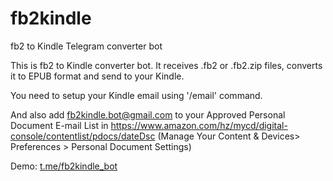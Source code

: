 # fb2kindle
fb2 to Kindle Telegram converter bot

This is fb2 to Kindle converter bot.
It receives .fb2 or .fb2.zip files,
converts it to EPUB format and send to your Kindle.

You need to setup your Kindle email using '/email' command.

And also add fb2kindle.bot@gmail.com to your
Approved Personal Document E-mail List in
https://www.amazon.com/hz/mycd/digital-console/contentlist/pdocs/dateDsc 
(Manage Your Content & Devices> Preferences > Personal Document Settings)

Demo: [t.me/fb2kindle_bot]()